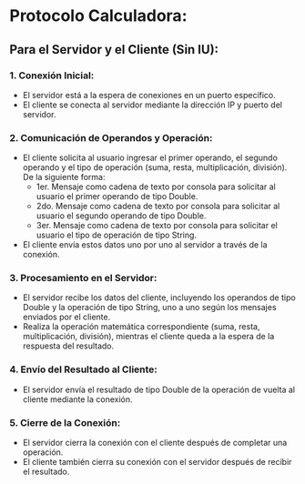 # Protocolo Calculadora:

## Para el Servidor y el Cliente (Sin IU): 

### 1. Conexión Inicial:
* El servidor está a la espera de conexiones en un puerto específico.
* El cliente se conecta al servidor mediante la dirección IP y puerto del servidor.
 
### 2. Comunicación de Operandos y Operación:
* El cliente solicita al usuario ingresar el primer operando, el segundo operando y el tipo de operación (suma, resta, multiplicación, división). De la siguiente forma:
    - 1er. Mensaje como cadena de texto por consola para solicitar al usuario el primer operando de tipo Double.
    - 2do. Mensaje como cadena de texto por consola para solicitar al usuario el segundo operando de tipo Double.
    - 3er. Mensaje como cadena de texto por consola para solicitar el usuario el tipo de operación de tipo String.
 * El cliente envía estos datos uno por uno al servidor a través de la conexión.

### 3. Procesamiento en el Servidor:
* El servidor recibe los datos del cliente, incluyendo los operandos de tipo Double y la operación de tipo String, uno a uno según los mensajes enviados por el cliente.
* Realiza la operación matemática correspondiente (suma, resta, multiplicación, división), mientras el cliente queda a la espera de la respuesta del resultado.

### 4. Envío del Resultado al Cliente:
* El servidor envía el resultado de tipo Double de la operación de vuelta al cliente mediante la conexión.

### 5. Cierre de la Conexión:
* El servidor cierra la conexión con el cliente después de completar una operación.
* El cliente también cierra su conexión con el servidor después de recibir el resultado.